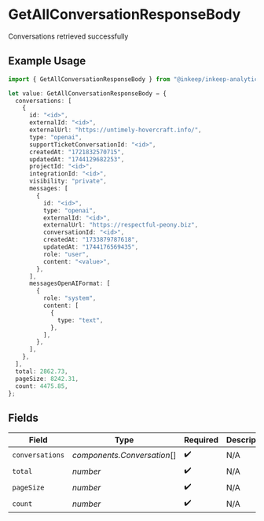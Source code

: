# GetAllConversationResponseBody

Conversations retrieved successfully

## Example Usage

```typescript
import { GetAllConversationResponseBody } from "@inkeep/inkeep-analytics/models/operations";

let value: GetAllConversationResponseBody = {
  conversations: [
    {
      id: "<id>",
      externalId: "<id>",
      externalUrl: "https://untimely-hovercraft.info/",
      type: "openai",
      supportTicketConversationId: "<id>",
      createdAt: "1721832570715",
      updatedAt: "1744129682253",
      projectId: "<id>",
      integrationId: "<id>",
      visibility: "private",
      messages: [
        {
          id: "<id>",
          type: "openai",
          externalId: "<id>",
          externalUrl: "https://respectful-peony.biz",
          conversationId: "<id>",
          createdAt: "1733879787618",
          updatedAt: "1744176569435",
          role: "user",
          content: "<value>",
        },
      ],
      messagesOpenAIFormat: [
        {
          role: "system",
          content: [
            {
              type: "text",
            },
          ],
        },
      ],
    },
  ],
  total: 2862.73,
  pageSize: 8242.31,
  count: 4475.85,
};
```

## Fields

| Field                       | Type                        | Required                    | Description                 |
| --------------------------- | --------------------------- | --------------------------- | --------------------------- |
| `conversations`             | *components.Conversation*[] | :heavy_check_mark:          | N/A                         |
| `total`                     | *number*                    | :heavy_check_mark:          | N/A                         |
| `pageSize`                  | *number*                    | :heavy_check_mark:          | N/A                         |
| `count`                     | *number*                    | :heavy_check_mark:          | N/A                         |